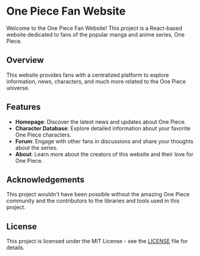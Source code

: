 # One Piece Fan Website

Welcome to the One Piece Fan Website! This project is a React-based website dedicated to fans of the popular manga and anime series, One Piece.

## Overview

This website provides fans with a centralized platform to explore information, news, characters, and much more related to the One Piece universe.

## Features

- **Homepage**: Discover the latest news and updates about One Piece.
- **Character Database**: Explore detailed information about your favorite One Piece characters.
- **Forum**: Engage with other fans in discussions and share your thoughts about the series.
- **About**: Learn more about the creators of this website and their love for One Piece.



## Acknowledgements

This project wouldn't have been possible without the amazing One Piece community and the contributors to the libraries and tools used in this project.

## License

This project is licensed under the MIT License - see the [LICENSE](LICENSE) file for details.

